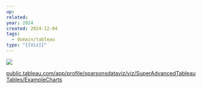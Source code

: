 ```yaml
---
up: 
related: 
year: 2024
created: 2024-12-04
tags:
  - domain/tableau
type: "[[Viz]]"
---
```


![](https://s1.vika.cn/space/2024/12/04/1e6c1260cd144389b975abfd73ac1202)


[public.tableau.com/app/profile/sparsonsdataviz/viz/SuperAdvancedTableauTables/ExampleCharts](https://public.tableau.com/app/profile/sparsonsdataviz/viz/SuperAdvancedTableauTables/ExampleCharts)